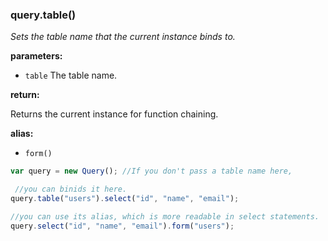 ### query.table()

*Sets the table name that the current instance binds to.*

**parameters:**

- `table` The table name.

**return:**

Returns the current instance for function chaining.

**alias:**

- `form()`

```javascript
var query = new Query(); //If you don't pass a table name here,

 //you can binids it here.
query.table("users").select("id", "name", "email");

//you can use its alias, which is more readable in select statements.
query.select("id", "name", "email").form("users");
```